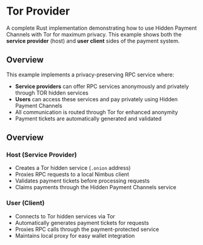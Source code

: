 # Tor Provider

A complete Rust implementation demonstrating how to use Hidden Payment Channels with Tor for maximum privacy. This example shows both the **service provider** (host) and **user client** sides of the payment system.

## Overview

This example implements a privacy-preserving RPC service where:

- **Service providers** can offer RPC services anonymously and privately through TOR hidden services
- **Users** can access these services and pay privately using Hidden Payment Channels
- All communication is routed through Tor for enhanced anonymity
- Payment tickets are automatically generated and validated

## Overview

### Host (Service Provider)

- Creates a Tor hidden service (`.onion` address)
- Proxies RPC requests to a local Nimbus client
- Validates payment tickets before processing requests
- Claims payments through the Hidden Payment Channels service

### User (Client)

- Connects to Tor hidden services via Tor
- Automatically generates payment tickets for requests
- Proxies RPC calls through the payment-protected service
- Maintains local proxy for easy wallet integration
